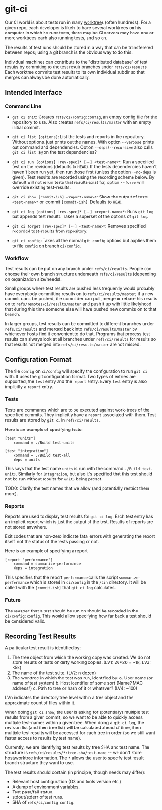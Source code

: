 git-ci
======

Our CI world is about tests run in many [worktree]s (often hundreds). For a
given repo, each developer is likely to have several worktrees on his computer
in which he runs tests, there may be CI servers may have one or more worktrees
each also running tests, and so on.

The results of test runs should be stored in a way that can be transferered
between repos; using a git branch is the obvious way to do this.

Individual machines can contribute to the "distributed database" of test results
by commiting to the test result branches under `refs/ci/results`. Each worktree
commits test results to its own individual subdir so that merges can always be
done automatically.

[worktree]: https://git-scm.com/docs/git-worktree

Intended Interface
------------------

### Command Line

-   `git ci init`: Creates `refs/ci/config:config`, an empty config file for the
    repository to use. Also creates `refs/ci/results/master` with an empty
    initial commit.

-   `git ci list [options]`: List the tests and reports in the repository.
    Without options, just prints out the names. With option `--verbose` prints
    out command and dependencies. Option `--deps`/`--recursive` also calls
    `git ci list $@` on the test dependencies?

-   `git ci run [options] [rev-spec]* [--] <test-name>*`: Run a specified test
    on the revisions (defaults to `HEAD`). If the tests dependencies haven't
    haven't been run yet, then run those first (unless the option `--no-deps` is
    given). Test results are recorded using the recording scheme below. By
    default will not rerun tests that results exist for, option `--force` will
    override existing test-results.

-   `git ci show [commit-ish] <report-name>*`: Show the output of tests
    `<test-name>*` on commit `[commit-ish]`. Defaults to `HEAD`.

-   `git ci log [options] [rev-spec]* [--] <report-name>*`: Runs `git log` but
    appends test results. Takes a superset of the options of `git log`.

-   `git ci forget [rev-spec]* [--] <test-name>*`: Removes specified recorded
    test-results from repository.

-   `git ci config`: Takes all the normal `git config` options but applies them
    to file `config` on branch `ci/config`.

### Workflow

Test results can be put on any branch under `refs/ci/results`. People can choose
their own branch structure underneath `refs/ci/results` (depending on
organization size/needs).

Small groups where test results are pushed less frequently would probably have
everybody committing results on to `refs/ci/results/master`; if a new commit
can't be pushed, the committer can pull, merge or rebase his results on to
`refs/remotes/ci/results/master` and push it up with little likelyhood that
during this time someone else will have pushed new commits on to that branch.

In larger groups, test results can be committed to different branches under
`refs/ci/results` and merged back into `refs/ci/results/master` by whichever
hosts find it convenient to do that. Programs that process test results can
always look at all branches under `refs/ci/results` for results so that results
not merged into `refs/ci/results/master` are not missed.

Configuration Format
--------------------

The file `config` on `ci/config` will specify the configuration to run `git ci`
with. It uses the git configuration format. Two types of entries are supported,
the `test` entry and the `report` entry. Every `test` entry is also implicitly a
`report` entry.

### Tests

Tests are commands which are to be executed against work-trees of the specified
commits. They implicitly have a `report` associated with them. Test results are
stored by `git ci` in `refs/ci/results`.

Here is an example of specifying tests:

```
[test "units"]
    command = ./Build test-units

[test "integration"]
    command = ./Build test-all
    deps = units
```

This says that the test name `units` is run with the command
`./Build test-units`. Similarly for `integration`, but also it's specified that
this test should not be run without results for `units` being preset.

TODO: Clarify the test names that we allow (and potentially restrict them more).

### Reports

Reports are used to display test results for `git ci log`. Each test entry has
an implicit report which is just the output of the test. Results of reports are
not stored anywhere.

Exit codes that are non-zero indicate fatal errors with generating the report
itself, not the status of the tests passing or not.

Here is an example of specifying a report:

```
[report "performance"]
    command = summarize-performance
    deps = integration
```

This specifies that the report `performance` calls the script
`summarize-performance` which is stored in `ci/config` in the `/bin` directory.
It will be called with the `[commit-ish]` that `git ci log` calculates.

### Future

The revspec that a test should be run on should be recorded in the
`ci/config:config`. This would allow specifying how far back a test should be
considered valid.

Recording Test Results
----------------------

A particular test result is identified by:

1.  The tree object from which the working copy was created. We do not store
    results of tests on dirty working copies. (LV1: 26*26 = ~1k, LV3: <5k)
2.  The name of the test suite. (LV2: n dozen)
3.  The worktree in which the test was run, identified by:
    a.  User name (or name of test system)
    b.  Host identifier of some sort (Name? MAC address?)
    c.  Path to tree or hash of it or whatever?
    (LV4: ~100)

LVn indicates the directory tree level within a tree object and the approximate
count of files within it.

When doing `git ci show`, the user is asking for (potentially) multiple test
results from a given commit, so we want to be able to quickly access multiple
test-names within a given tree. When doing a `git ci log`, the revision list
(and then tree list) will be calculated ahead of time, then multiple test
results will be accessed for each tree in order (so we still want faster access
to results by test name).

Currently, we are identifying test results by tree SHA and test name. The
structure is `refs/ci/results/*:tree-sha/test-name` -- we don't store
host/worktree information. The `*` allows the user to specify test result branch
structure they want to use.

The test results should contain (in principle, though needs may differ):

-   Relevant host configuration (OS and tools version etc.)
-   A dump of environment variables.
-   Test pass/fail status.
-   stdout/stderr of test runs.
-   SHA of `refs/ci/config:config`.

